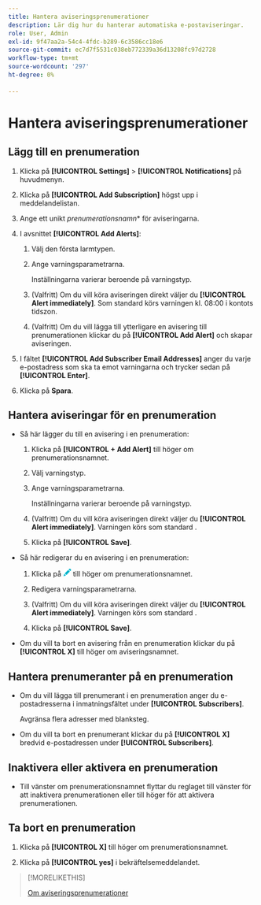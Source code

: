 ```yaml
---
title: Hantera aviseringsprenumerationer
description: Lär dig hur du hanterar automatiska e-postaviseringar.
role: User, Admin
exl-id: 9f47aa2a-54c4-4fdc-b289-6c3586cc18e6
source-git-commit: ec7d7f5531c038eb772339a36d13208fc97d2728
workflow-type: tm+mt
source-wordcount: '297'
ht-degree: 0%

---
```


# Hantera aviseringsprenumerationer

## Lägg till en prenumeration

1. Klicka på **[!UICONTROL Settings]** > **[!UICONTROL Notifications]** på huvudmenyn.

1. Klicka på **[!UICONTROL Add Subscription]** högst upp i meddelandelistan.

1. Ange ett unikt *prenumerationsnamn** för aviseringarna.

1. I avsnittet **[!UICONTROL Add Alerts]**:

   1. Välj den första larmtypen.

   1. Ange varningsparametrarna.

      Inställningarna varierar beroende på varningstyp.

   1. (Valfritt) Om du vill köra aviseringen direkt väljer du **[!UICONTROL Alert immediately]**. Som standard körs varningen kl. 08:00 i kontots tidszon.

   1. (Valfritt) Om du vill lägga till ytterligare en avisering till prenumerationen klickar du på **[!UICONTROL Add Alert]** och skapar aviseringen.

1. I fältet **[!UICONTROL Add Subscriber Email Addresses]** anger du varje e-postadress som ska ta emot varningarna och trycker sedan på **[!UICONTROL Enter]**.

1. Klicka på **Spara**.

## Hantera aviseringar för en prenumeration

* Så här lägger du till en avisering i en prenumeration:

   1. Klicka på **[!UICONTROL + Add Alert]** till höger om prenumerationsnamnet.

   1. Välj varningstyp.

   1. Ange varningsparametrarna.

      Inställningarna varierar beroende på varningstyp.

   1. (Valfritt) Om du vill köra aviseringen direkt väljer du **[!UICONTROL Alert immediately]**. Varningen körs som standard <!-- at what time? -->.

   1. Klicka på **[!UICONTROL Save]**.

* Så här redigerar du en avisering i en prenumeration:

   1. Klicka på ![Redigera](/help/dsp/assets/edit.png) till höger om prenumerationsnamnet.

   1. Redigera varningsparametrarna.

   1. (Valfritt) Om du vill köra aviseringen direkt väljer du **[!UICONTROL Alert immediately]**. Varningen körs som standard <!-- at what time? -->.

   1. Klicka på **[!UICONTROL Save]**.

* Om du vill ta bort en avisering från en prenumeration klickar du på **[!UICONTROL X]** till höger om aviseringsnamnet.

## Hantera prenumeranter på en prenumeration

* Om du vill lägga till prenumerant i en prenumeration anger du e-postadresserna i inmatningsfältet under **[!UICONTROL Subscribers]**.

  Avgränsa flera adresser med blanksteg.

* Om du vill ta bort en prenumerant klickar du på **[!UICONTROL X]** bredvid e-postadressen under **[!UICONTROL Subscribers]**.

## Inaktivera eller aktivera en prenumeration

* Till vänster om prenumerationsnamnet flyttar du reglaget till vänster för att inaktivera prenumerationen eller till höger för att aktivera prenumerationen.

## Ta bort en prenumeration

1. Klicka på **[!UICONTROL X]** till höger om prenumerationsnamnet.

1. Klicka på **[!UICONTROL yes]** i bekräftelsemeddelandet.

>[!MORELIKETHIS]
>
>[Om aviseringsprenumerationer](alerts-about.md)
